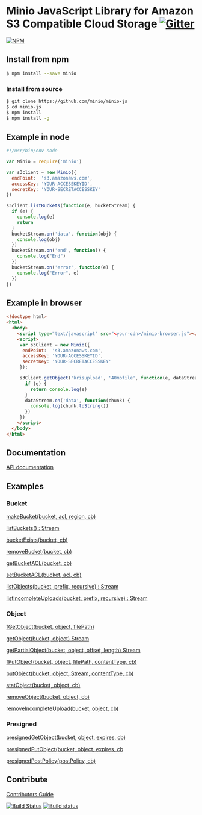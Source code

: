 # Minio JavaScript Library for Amazon S3 Compatible Cloud Storage [![Gitter](https://badges.gitter.im/Join%20Chat.svg)](https://gitter.im/minio/minio?utm_source=badge&utm_medium=badge&utm_campaign=pr-badge&utm_content=badge)

[![NPM](https://nodei.co/npm/minio.png)](https://nodei.co/npm/minio/)

## Install from npm

```sh
$ npm install --save minio
```

### Install from source

```sh
$ git clone https://github.com/minio/minio-js
$ cd minio-js
$ npm install
$ npm install -g
```

## Example in node

```js
#!/usr/bin/env node

var Minio = require('minio')

var s3client = new Minio({
  endPoint:  's3.amazonaws.com',
  accessKey: 'YOUR-ACCESSKEYID',
  secretKey: 'YOUR-SECRETACCESSKEY'
})

s3client.listBuckets(function(e, bucketStream) {
  if (e) {
    console.log(e)
    return
  }
  bucketStream.on('data', function(obj) {
    console.log(obj)
  })
  bucketStream.on('end', function() {
    console.log("End")
  })
  bucketStream.on('error', function(e) {
    console.log("Error", e)
  })
})

```

## Example in browser

```html
<!doctype html>
<html>
  <body>
    <script type="text/javascript" src="<your-cdn>/minio-browser.js"></script>
    <script>
     var s3Client = new Minio({
      endPoint:  's3.amazonaws.com',
      accessKey: 'YOUR-ACCESSKEYID',
      secretKey: 'YOUR-SECRETACCESSKEY'
     });

     s3Client.getObject('krisupload', '40mbfile', function(e, dataStream) {
       if (e) {
         return console.log(e)
       }
       dataStream.on('data', function(chunk) {
         console.log(chunk.toString())
       })
     })
    </script>
  </body>
</html>
```

## Documentation

[API documentation](API.md)

## Examples

### Bucket

[makeBucket(bucket, acl, region, cb)](examples/make-bucket.js)

[listBuckets() : Stream](examples/list-buckets.js)

[bucketExists(bucket, cb)](examples/bucket-exists.js)

[removeBucket(bucket, cb)](examples/remove-bucket.js)

[getBucketACL(bucket, cb)](examples/get-bucket-acl.js)

[setBucketACL(bucket, acl, cb)](examples/set-bucket-acl.js)

[listObjects(bucket, prefix, recursive) : Stream](examples/list-objects.js)

[listIncompleteUploads(bucket, prefix, recursive) : Stream](examples/list-incomplete-uploads.js)

### Object
[fGetObject(bucket, object, filePath)](examples/fget-object.js)

[getObject(bucket, object) Stream](examples/get-object.js)

[getPartialObject(bucket, object, offset, length) Stream](examples/get-partialobject.js)

[fPutObject(bucket, object, filePath, contentType, cb)](examples/put-object.js)

[putObject(bucket, object, Stream, contentType, cb)](examples/put-object.js)

[statObject(bucket, object, cb)](examples/stat-object.js)

[removeObject(bucket, object, cb)](examples/remove-object.js)

[removeIncompleteUpload(bucket, object, cb)](examples/remove-incomplete-upload.js)

### Presigned

[presignedGetObject(bucket, object, expires, cb)](examples/presigned-getobject.js)

[presignedPutObject(bucket, object, expires, cb](examples/presigned-putobject.js)

[presignedPostPolicy(postPolicy, cb)](examples/presigned-postpolicy.js)

## Contribute

[Contributors Guide](./CONTRIBUTING.md)

[![Build Status](https://travis-ci.org/minio/minio-js.svg)](https://travis-ci.org/minio/minio-js)
[![Build status](https://ci.appveyor.com/api/projects/status/402thana800k00fv?svg=true)](https://ci.appveyor.com/project/harshavardhana/minio-js)
